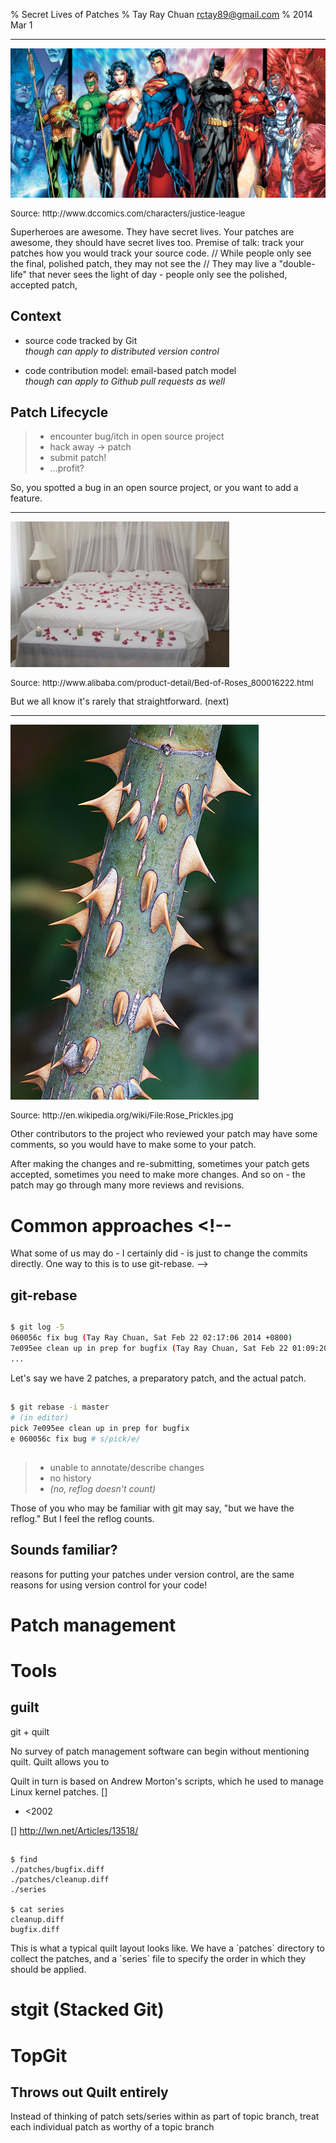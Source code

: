 % Secret Lives of Patches
% Tay Ray Chuan rctay89@gmail.com
% 2014 Mar 1

---

![](images/GalleryChar_1900x900_JusticeLeague_52ab8e54d0a6f0.42170553.jpg)

<p style="font-size: small">Source: http://www.dccomics.com/characters/justice-league</p>

<!-- <div class="notes"> thing doesn't get converted to <aside> -->
<aside class="notes">
Superheroes are awesome. They have secret lives.
Your patches are awesome, they should have secret lives too.
Premise of talk: track your patches how you would track your source code.
// While people only see the final, polished patch, they may not see the 
// They may live a "double-life" that never sees the light of day - people only see the polished, accepted patch, 
</aside>

<!-- about myself, intro, pic of superhero -->

## Context <!-- assumptions -->

- source code tracked by Git  
  _though can apply to distributed version control_

- code contribution model: email-based patch model  
  _though can apply to Github pull requests as well_<!--
examples: Linux kernel, Git, LLVM
-->

## Patch Lifecycle

> * encounter bug/itch in open source project
> * hack away → patch
> * submit patch!
> * ...profit?

<div class="notes">
So, you spotted a bug in an open source project, or you want to add a feature. 
</div>

---

![](images/Bed_of_Roses.jpg_350x350.jpg)

<p style="font-size: small">Source: http://www.alibaba.com/product-detail/Bed-of-Roses_800016222.html</p>

<aside class="notes">
But we all know it's rarely that straightforward. (next)
</aside>

---

![](images/397px-Rose_Prickles.jpg)

<p style="font-size: small">Source: http://en.wikipedia.org/wiki/File:Rose_Prickles.jpg</p>

<!-- bed of roses - straightforward - get it? -->

<aside class="notes">
Other contributors to the project who reviewed your patch may have some comments, so you would have to make some to your patch.

After making the changes and re-submitting, sometimes your patch gets accepted, sometimes you need to make more changes. And so on - the patch may go through many more reviews and revisions.
</aside>

# Common approaches <!--
What some of us may do - I certainly did - is just to change the commits directly. One way to this is to use git-rebase.
-->

## git-rebase

##

```bash
$ git log -5
060056c fix bug (Tay Ray Chuan, Sat Feb 22 02:17:06 2014 +0800)
7e095ee clean up in prep for bugfix (Tay Ray Chuan, Sat Feb 22 01:09:2014 +0800)
...
```

<div class="notes">
Let's say we have 2 patches, a preparatory patch, and the actual patch. 
</div>

##

```bash
$ git rebase -i master
# (in editor)
pick 7e095ee clean up in prep for bugfix
e 060056c fix bug # s/pick/e/
```

<!--
## manual squash

    $ git diff HEAD > mypatch.diff
    $ add patch text...
-->

## 

> * unable to annotate/describe changes
> * no history
> * _(no, reflog doesn't count)_

<div class="notes">
Those of you who may be familiar with git may say, "but we have the reflog." But I feel the reflog counts.
</div>

## Sounds familiar?

<div class="notes">
reasons for putting your patches under version control, are the same reasons for using version control for your code!
</div>

# Patch management

# Tools

## guilt

git + quilt

<div class="notes">
No survey of patch management software can begin without mentioning quilt. Quilt allows you to 

Quilt in turn is based on Andrew Morton's scripts, which he used to manage Linux kernel patches. []

- &lt;2002

[] http://lwn.net/Articles/13518/
</div>

##

    $ find
    ./patches/bugfix.diff
    ./patches/cleanup.diff
    ./series

    $ cat series
    cleanup.diff
    bugfix.diff

<div class="notes">
This is what a typical quilt layout looks like. We have a `patches` directory to collect the patches, and a `series` file to specify the order in which they should be applied.
</div>


# stgit (Stacked Git)

# TopGit

## Throws out Quilt entirely

<div class="notes">
Instead of thinking of patch sets/series within as part of topic branch, treat each individual patch as worthy of a topic branch
</div>

